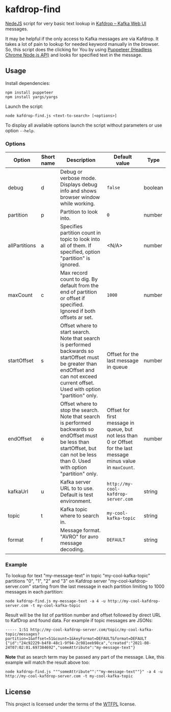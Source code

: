 # kafdrop-find

[NedeJS](https://nodejs.org) script for very basic text lookup in [Kafdrop – Kafka Web UI](https://github.com/obsidiandynamics/kafdrop) messages.

It may be helpful if the only access to Kafka messages are via Kafdrop.
It takes a lot of pain to lookup for needed keyword manually in the browser.
So, this script does the clicking for You by using [Puppeteer (Headless Chrome Node.js API)](https://github.com/puppeteer/puppeteer)
and looks for specified text in the message.

## Usage

Install dependencies:

    npm install puppeteer
    npm install yargs/yargs

Launch the script:

    node kafdrop-find.js <text-to-search> [<options>]

To display all available options launch the script without parameters or use option `--help`.

### Options

|Option                 |Short name                     |Description |Default value|Type
|-----------------------|-------------------------------|-------------------------------|-------------------------------|-------------------------------
|debug|d|Debug or verbose mode. Displays debug info and shows browser window while working.|`false`|boolean
|partition|p|Partition to look into.|`0`|number
|allPartitions|a|Specifies partition count in topic to look into all of them. If specified, option "partition" is ignored.|<N/A> |number
|maxCount|c|Max record count to dig. By default from the end of partition or offset if specified. Ignored if both offsets ar set.|`1000`|number
|startOffset|s|Offset where to start search. Note that search is performed backwards so startOffset must be greater than endOffset and can not exceed current offset. Used with option "partition" only.|Offset for the last message in queue|number
|endOffset|e|Offset where to stop the search. Note that search is performed backwards so endOffset must be less than startOffset, but can not be less than 0. Used with option "partition" only.|Offset for first message in queue, but not less than 0 or Offset for the last message minus value in `maxCount`.|number
|kafkaUrl|u|Kafka server URL to to use. Default is test environment.|`http://my-cool-kafdrop-server.com`|string
|topic|t|Kafka topic where to search in.|`my-cool-kafka-topic`|string
|format|f|Message format. "AVRO" for avro message decoding.|`DEFAULT`|string


### Example

To lookup for text "my-message-text" in topic "my-cool-kafka-topic" partitions "0", "1", "2" and "3" on Kafdrop server "my-cool-kafdrop-server.com"
starting from the last message in each partition limiting to 1000 messages in each partition:

    node kafdrop-find.js my-message-text -a 4 -u http://my-cool-kafdrop-server.com -t my-cool-kafka-topic

Result will be the list of partition number and offset followed by direct URL to KafDrop and found data. For example if topic messages are JSONs:

    ----- 1:51 http://my-cool-kafdrop-server.com/topic/my-cool-kafka-topic/messages?partition=1&offset=51&count=1&keyFormat=DEFAULT&format=DEFAULT
    {"id":"24c92229-b4f8-48c1-9f94-2c981eeb98ca","created":"2021-08-24T07:02:01.697384692","someAttribute":"my-message-text"}

**Note** that as search term may be passed any part of the message. Like, this example will match the result above too:

    node kafdrop-find.js """someAttribute"":""my-message-text""}" -a 4 -u http://my-cool-kafdrop-server.com -t my-cool-kafka-topic

## License

This project is licensed under the terms of the [WTFPL](http://www.wtfpl.net/txt/copying/) license.
